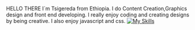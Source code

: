 HELLO THERE
I´m Tsigereda from Ethiopia. I do Content Creation,Graphics design and front end developing. I really enjoy coding and creating designs by being creative.
I also enjoy javascript and css.
[![My Skills](https://skillicons.dev/icons?i=js,html,css,ps,illustrater,python)](https://skillicons.dev)
